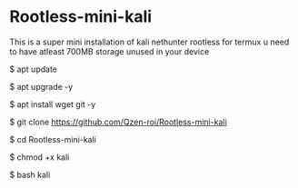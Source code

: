 # Rootless-mini-kali

This  is  a super mini installation of kali nethunter rootless for termux
u need to have atleast 700MB storage unused in your device

$  apt update 

$  apt upgrade -y

$  apt install wget git -y

$  git clone https://github.com/Qzen-roi/Rootless-mini-kali

$  cd Rootless-mini-kali

$  chmod +x kali 

$  bash kali

